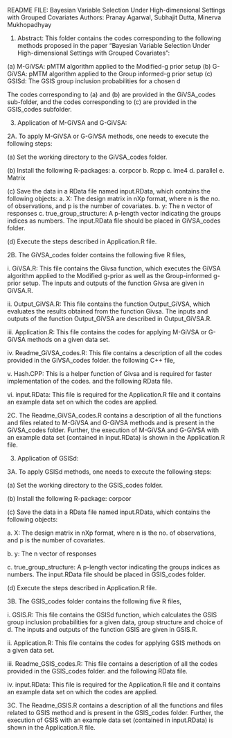 README FILE: Bayesian Variable Selection Under High-dimensional Settings with Grouped Covariates
Authors: Pranay Agarwal, Subhajit Dutta, Minerva Mukhopadhyay

1.	Abstract: This folder contains the codes corresponding to the following methods proposed in the paper “Bayesian Variable Selection Under High-dimensional Settings with Grouped Covariates”:
   
(a)	M-GiVSA: pMTM algorithm applied to the Modified-g prior setup
(b)	G-GiVSA: pMTM algorithm applied to the Group informed-g prior setup
(c)	GSISd: The GSIS group inclusion probabilities for a chosen d

The codes corresponding to (a) and (b) are provided in the GiVSA_codes sub-folder, and the codes corresponding to (c) are provided in the GSIS_codes subfolder. 

3.	Application of M-GiVSA and G-GiVSA:
   
2A.	To apply M-GiVSA or G-GiVSA methods, one needs to execute the following steps:

(a)	Set the working directory to the GiVSA_codes folder.

(b)	Install the following R-packages:
a.	corpcor
b.	Rcpp
c.	lme4
d.	parallel
e.	Matrix

(c)	Save the data in a RData file named input.RData, which contains the following objects:
a.	 X: The design matrix in nXp format, where n is the no. of observations, and p is the number of covariates.
b.	 y: The n vector of responses
c.	true_group_structure: A p-length vector indicating the groups indices as numbers. 
     The input.RData file should be placed in GiVSA_codes folder.

(d)	Execute the steps described in Application.R file.

2B.	The GiVSA_codes folder contains the following five R files,

i.	GiVSA.R: This file contains the Givsa function, which executes the GiVSA algorithm applied to the Modified g-prior as well as the Group-informed g-prior setup. The inputs and outputs of the function Givsa are given in GiVSA.R.

ii.	Output_GiVSA.R: This file contains the function Output_GiVSA, which evaluates the results obtained from the function Givsa. The inputs and outputs of the function Output_GiVSA are described in Output_GiVSA.R.

iii.	Application.R: This file contains the codes for applying M-GiVSA or G-GiVSA methods on a given data set. 

iv.	Readme_GiVSA_codes.R: This file contains a description of all the codes provided in the GiVSA_codes folder. 
                 the following C++ file,

v.	Hash.CPP: This is a helper function of Givsa and is required for faster implementation of the codes.
       and the following RData file.

vi.	input.RData: This file is required for the Application.R file and it contains an example data set on which the codes are applied.

2C.	The Readme_GiVSA_codes.R contains a description of all the functions and files related to M-GiVSA and G-GiVSA methods and is present in the GiVSA_codes folder. Further, the execution of M-GiVSA and G-GiVSA with an example data set (contained in input.RData) is shown in the Application.R file.

3.	Application of GSISd: 

3A.	To apply GSISd methods, one needs to execute the following steps:

(a)	Set the working directory to the GSIS_codes folder.

(b)	Install the following R-package:	corpcor

(c)	Save the data in a RData file named input.RData, which contains the following objects:

a.	 X: The design matrix in nXp format, where n is the no. of observations, and p is the number of covariates.

b.	 y: The n vector of responses

c.	true_group_structure: A p-length vector indicating the groups indices as numbers. 
     The input.RData file should be placed in GSIS_codes folder.

(d)	Execute the steps described in Application.R file.

3B.	The GSIS_codes folder contains the following five R files,

i.	GSIS.R: This file contains the GSISd function, which calculates the GSIS group inclusion probabilities for a given data, group structure and choice of d. The inputs and outputs of the function GSIS are given in GSIS.R.

ii.	Application.R: This file contains the codes for applying GSIS methods on a given data set. 

iii.	Readme_GSIS_codes.R: This file contains a description of all the codes provided in the GSIS_codes folder. 
       and the following RData file.

iv.	input.RData: This file is required for the Application.R file and it contains an example data set on which the codes are applied.

3C.	The Readme_GSIS.R contains a description of all the functions and files related to GSIS method and is present in the GSIS_codes folder. Further, the execution of GSIS with an example data set (contained in input.RData) is shown in the Application.R file.
